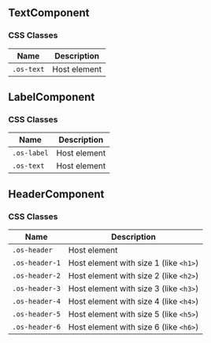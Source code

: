 ## TextComponent

### CSS Classes
| Name          | Description                       |
| ------------- | --------------------------------- |
| `.os-text`    | Host element                      |

## LabelComponent

### CSS Classes
| Name           | Description                       |
| -------------- | --------------------------------- |
| `.os-label`    | Host element                      |
| `.os-text`     | Host element                      |

## HeaderComponent

### CSS Classes
| Name           | Description                            |
| -------------- | -------------------------------------- |
| `.os-header`   | Host element                           |
| `.os-header-1` | Host element with size 1 (like `<h1>`) |
| `.os-header-2` | Host element with size 2 (like `<h2>`) |
| `.os-header-3` | Host element with size 3 (like `<h3>`) |
| `.os-header-4` | Host element with size 4 (like `<h4>`) |
| `.os-header-5` | Host element with size 5 (like `<h5>`) |
| `.os-header-6` | Host element with size 6 (like `<h6>`) |
